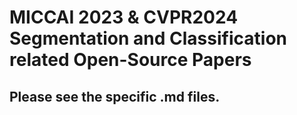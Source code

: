 # MICCAI 2023 & CVPR2024 Segmentation and Classification related Open-Source Papers

## Please see the specific .md files.
